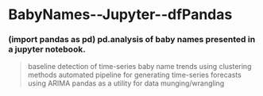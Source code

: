 # BabyNames--Jupyter--dfPandas
### (import pandas as pd) pd.analysis of baby names presented in a jupyter notebook. 

> baseline detection of time-series baby name trends using clustering methods
> automated pipeline for generating time-series forecasts using ARIMA
> pandas as a utility for data munging/wrangling
